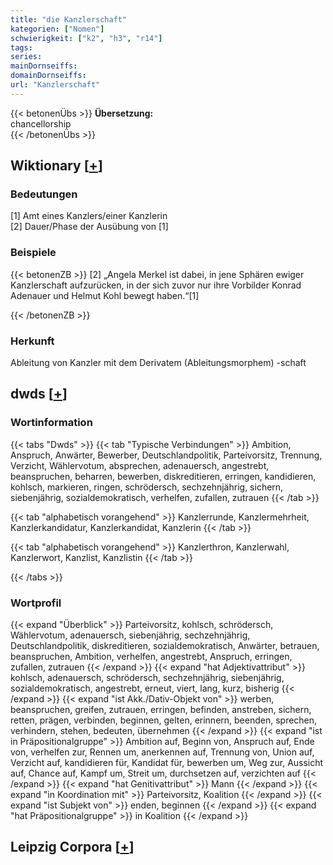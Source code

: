 ```yaml
---
title: "die Kanzlerschaft"
kategorien: ["Nomen"]
schwierigkeit: ["k2", "h3", "r14"]
tags:
series:
mainDornseiffs:
domainDornseiffs:
url: "Kanzlerschaft"
---
```


{{< betonenÜbs >}}
**Übersetzung:**  
chancellorship  
{{< /betonenÜbs >}}

## Wiktionary [[+](https://de.wiktionary.org/wiki/Kanzlerschaft)]

### Bedeutungen
[1] Amt eines Kanzlers/einer Kanzlerin  
[2] Dauer/Phase der Ausübung von [1]  

### Beispiele
{{< betonenZB >}}
[2] „Angela Merkel ist dabei, in jene Sphären  ewiger Kanzlerschaft aufzurücken, in der sich zuvor nur ihre Vorbilder Konrad Adenauer und Helmut Kohl bewegt haben.“[1]  

{{< /betonenZB >}}
### Herkunft
Ableitung von Kanzler mit dem Derivatem (Ableitungsmorphem) -schaft  



## dwds [[+](https://www.dwds.de/wb/Kanzlerschaft)]

### Wortinformation
{{< tabs "Dwds" >}}
{{< tab "Typische Verbindungen" >}}
Ambition, Anspruch, Anwärter, Bewerber, Deutschlandpolitik, Parteivorsitz, Trennung, Verzicht, Wählervotum, absprechen, adenauersch, angestrebt, beanspruchen, beharren, bewerben, diskreditieren, erringen, kandidieren, kohlsch, markieren, ringen, schrödersch, sechzehnjährig, sichern, siebenjährig, sozialdemokratisch, verhelfen, zufallen, zutrauen
{{< /tab >}}

{{< tab "alphabetisch vorangehend" >}}
Kanzlerrunde, Kanzlermehrheit, Kanzlerkandidatur, Kanzlerkandidat, Kanzlerin
{{< /tab >}}

{{< tab "alphabetisch vorangehend" >}}
Kanzlerthron, Kanzlerwahl, Kanzlerwort, Kanzlist, Kanzlistin
{{< /tab >}}

{{< /tabs >}}

### Wortprofil
{{< expand "Überblick" >}} Parteivorsitz, kohlsch, schrödersch, Wählervotum, adenauersch, siebenjährig, sechzehnjährig, Deutschlandpolitik, diskreditieren, sozialdemokratisch, Anwärter, betrauen, beanspruchen, Ambition, verhelfen, angestrebt, Anspruch, erringen, zufallen, zutrauen {{< /expand >}}
{{< expand "hat Adjektivattribut" >}} kohlsch, adenauersch, schrödersch, sechzehnjährig, siebenjährig, sozialdemokratisch, angestrebt, erneut, viert, lang, kurz, bisherig {{< /expand >}}
{{< expand "ist Akk./Dativ-Objekt von" >}} werben, beanspruchen, greifen, zutrauen, erringen, befinden, anstreben, sichern, retten, prägen, verbinden, beginnen, gelten, erinnern, beenden, sprechen, verhindern, stehen, bedeuten, übernehmen {{< /expand >}}
{{< expand "ist in Präpositionalgruppe" >}} Ambition auf, Beginn von, Anspruch auf, Ende von, verhelfen zur, Rennen um, anerkennen auf, Trennung von, Union auf, Verzicht auf, kandidieren für, Kandidat für, bewerben um, Weg zur, Aussicht auf, Chance auf, Kampf um, Streit um, durchsetzen auf, verzichten auf {{< /expand >}}
{{< expand "hat Genitivattribut" >}} Mann {{< /expand >}}
{{< expand "in Koordination mit" >}} Parteivorsitz, Koalition {{< /expand >}}
{{< expand "ist Subjekt von" >}} enden, beginnen {{< /expand >}}
{{< expand "hat Präpositionalgruppe" >}} in Koalition {{< /expand >}}

## Leipzig Corpora [[+](https://corpora.uni-leipzig.de/en/res?word=Kanzlerschaft&corpusId=deu_newscrawl-public_2018)]

